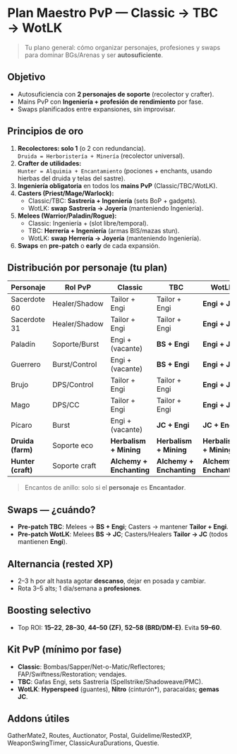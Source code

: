 # Plan Maestro PvP — Classic → TBC → WotLK

> Tu plano general: cómo organizar personajes, profesiones y swaps para dominar BGs/Arenas y ser **autosuficiente**.

## Objetivo
- Autosuficiencia con **2 personajes de soporte** (recolector y crafter).
- Mains PvP con **Ingeniería + profesión de rendimiento** por fase.
- Swaps planificados entre expansiones, sin improvisar.

## Principios de oro
1. **Recolectores: solo 1** (o 2 con redundancia).  
   `Druida = Herboristería + Minería` (recolector universal).
2. **Crafter de utilidades:**  
   `Hunter = Alquimia + Encantamiento` (pociones + enchants, usando hierbas del druida y telas del sastre).
3. **Ingeniería obligatoria** en todos los **mains PvP** (Classic/TBC/WotLK).
4. **Casters (Priest/Mage/Warlock):**  
   - Classic/TBC: **Sastrería + Ingeniería** (sets BoP + gadgets).  
   - WotLK: **swap Sastrería → Joyería** (manteniendo Ingeniería).
5. **Melees (Warrior/Paladin/Rogue):**  
   - Classic: Ingeniería + (slot libre/temporal).  
   - TBC: **Herrería + Ingeniería** (armas BIS/mazas stun).  
   - WotLK: **swap Herrería → Joyería** (manteniendo Ingeniería).
6. **Swaps** en **pre-patch** o **early** de cada expansión.

## Distribución por personaje (tu plan)
| Personaje | Rol PvP | Classic | TBC | WotLK | Notas |
|---|---|---|---|---|---|
| Sacerdote 60 | Healer/Shadow | Tailor + Engi | Tailor + Engi | **Engi + JC** | Swap Tailor→JC |
| Sacerdote 31 | Healer/Shadow | Tailor + Engi | Tailor + Engi | **Engi + JC** | Igual |
| Paladín | Soporte/Burst | Engi + (vacante) | **BS + Engi** | **Engi + JC** | BS (mazas stun) → JC |
| Guerrero | Burst/Control | Engi + (vacante) | **BS + Engi** | **Engi + JC** | Igual |
| Brujo | DPS/Control | Tailor + Engi | Tailor + Engi | **Engi + JC** | Shadoweave/Spellstrike |
| Mago | DPS/CC | Tailor + Engi | Tailor + Engi | **Engi + JC** | |
| Pícaro | Burst | Engi + (vacante) | **JC + Engi** | **JC + Engi** | Meta |
| **Druida (farm)** | Soporte eco | **Herbalism + Mining** | **Herbalism + Mining** | **Herbalism + Mining** | Recolector |
| **Hunter (craft)** | Soporte craft | **Alchemy + Enchanting** | **Alchemy + Enchanting** | **Alchemy + Enchanting** | Pociones + enchants |

> Encantos de anillo: solo si el **personaje** es **Encantador**.

## Swaps — ¿cuándo?
- **Pre-patch TBC**: Melees → **BS + Engi**; Casters → mantener **Tailor + Engi**.  
- **Pre-patch WotLK**: Melees **BS → JC**; Casters/Healers **Tailor → JC** (todos mantienen **Engi**).

## Alternancia (rested XP)
- 2–3 h por alt hasta agotar **descanso**, dejar en posada y cambiar.  
- Rota 3–5 alts; 1 día/semana a **profesiones**.

## Boosting selectivo
- Top ROI: **15–22**, **28–30**, **44–50 (ZF)**, **52–58 (BRD/DM-E)**. Evita **59–60**.

## Kit PvP (mínimo por fase)
- **Classic**: Bombas/Sapper/Net-o-Matic/Reflectores; FAP/Swiftness/Restoration; vendajes.  
- **TBC**: Gafas Engi, sets Sastrería (Spellstrike/Shadoweave/PMC).  
- **WotLK**: **Hyperspeed** (guantes), **Nitro** (cinturón*), paracaídas; **gemas JC**.

## Addons útiles
GatherMate2, Routes, Auctionator, Postal, Guidelime/RestedXP, WeaponSwingTimer, ClassicAuraDurations, Questie.
